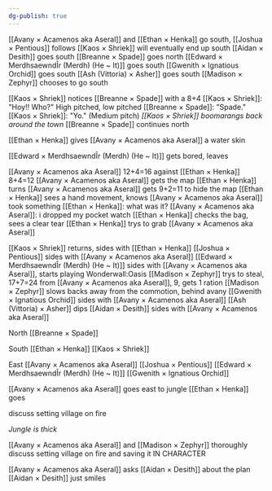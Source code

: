 ```yaml
---
dg-publish: true
---
```

[[Avany × Acamenos aka Aseral]] and [[Ethan × Henka]] go south, [[Joshua × Pentious]] follows
[[Kaos × Shriek]] will eventually end up south
[[Aidan × Desith]] goes south
[[Breanne × Spade]] goes north
[[Edward × MerdhsaewndÎr (Merdh) (He ~ It)]] goes south
[[Gwenith × Ignatious Orchid]] goes south
[[Ash (Vittoria) × Asher]] goes south
[[Madison × Zephyr]] chooses to go south

[[Kaos × Shriek]] notices [[Breanne × Spade]] with a 8+4
[[Kaos × Shriek]]: "Hoy!! Who?" High pitched, low pitched
[[Breanne × Spade]]: "Spade."
[[Kaos × Shriek]]: "Yo." (Medium pitch)
*[[Kaos × Shriek]] boomarangs back around the town*
[[Breanne × Spade]] continues north

[[Ethan × Henka]] gives [[Avany × Acamenos aka Aseral]] a water skin

[[Edward × MerdhsaewndÎr (Merdh) (He ~ It)]] gets bored, leaves

[[Avany × Acamenos aka Aseral]] 12+4=16 against [[Ethan × Henka]] 8+4=12
[[Avany × Acamenos aka Aseral]] gets the map
[[Ethan × Henka]] turns [[Avany × Acamenos aka Aseral]] gets 9+2=11 to hide the map
[[Ethan × Henka]] sees a hand movement, knows [[Avany × Acamenos aka Aseral]] took something
[[Ethan × Henka]]: what was it?
[[Avany × Acamenos aka Aseral]]: i dropped my pocket watch
[[Ethan × Henka]] checks the bag, sees a clear tear
[[Ethan × Henka]] trys to grab [[Avany × Acamenos aka Aseral]]

[[Kaos × Shriek]] returns, sides with [[Ethan × Henka]]
[[Joshua × Pentious]] sides with [[Avany × Acamenos aka Aseral]]
[[Edward × MerdhsaewndÎr (Merdh) (He ~ It)]] sides with [[Avany × Acamenos aka Aseral]], starts playing Wonderwall:Oasis
[[Madison × Zephyr]] trys to steal, 17+7=24 from [[Avany × Acamenos aka Aseral]], 9, gets 1 ration
[[Madison × Zephyr]] slows backs away from the commotion, behind avany
[[Gwenith × Ignatious Orchid]] sides with [[Avany × Acamenos aka Aseral]]
[[Ash (Vittoria) × Asher]] dips
[[Aidan × Desith]] sides with [[Avany × Acamenos aka Aseral]]


North
[[Breanne × Spade]]

South
[[Ethan × Henka]]
[[Kaos × Shriek]]

East
[[Avany × Acamenos aka Aseral]]
[[Joshua × Pentious]]
[[Edward × MerdhsaewndÎr (Merdh) (He ~ It)]]
[[Gwenith × Ignatious Orchid]]




[[Avany × Acamenos aka Aseral]] goes east to jungle
[[Ethan × Henka]] goes 

discuss setting village on fire

*Jungle is thick*

[[Avany × Acamenos aka Aseral]] and [[Madison × Zephyr]] thoroughly discuss setting village on fire and saving it IN CHARACTER

[[Avany × Acamenos aka Aseral]] asks [[Aidan × Desith]] about the plan
[[Aidan × Desith]] just smiles